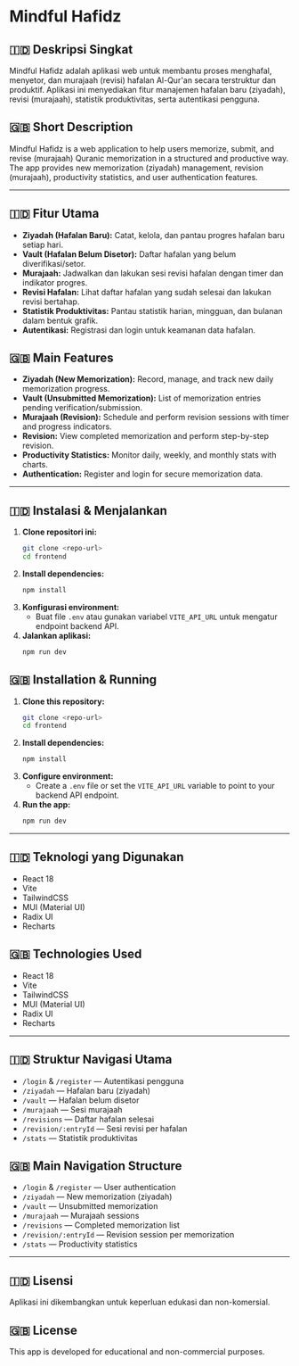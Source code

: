 # Mindful Hafidz

## 🇮🇩 Deskripsi Singkat
Mindful Hafidz adalah aplikasi web untuk membantu proses menghafal, menyetor, dan murajaah (revisi) hafalan Al-Qur'an secara terstruktur dan produktif. Aplikasi ini menyediakan fitur manajemen hafalan baru (ziyadah), revisi (murajaah), statistik produktivitas, serta autentikasi pengguna.

## 🇬🇧 Short Description
Mindful Hafidz is a web application to help users memorize, submit, and revise (murajaah) Quranic memorization in a structured and productive way. The app provides new memorization (ziyadah) management, revision (murajaah), productivity statistics, and user authentication features.

---

## 🇮🇩 Fitur Utama
- **Ziyadah (Hafalan Baru):** Catat, kelola, dan pantau progres hafalan baru setiap hari.
- **Vault (Hafalan Belum Disetor):** Daftar hafalan yang belum diverifikasi/setor.
- **Murajaah:** Jadwalkan dan lakukan sesi revisi hafalan dengan timer dan indikator progres.
- **Revisi Hafalan:** Lihat daftar hafalan yang sudah selesai dan lakukan revisi bertahap.
- **Statistik Produktivitas:** Pantau statistik harian, mingguan, dan bulanan dalam bentuk grafik.
- **Autentikasi:** Registrasi dan login untuk keamanan data hafalan.

## 🇬🇧 Main Features
- **Ziyadah (New Memorization):** Record, manage, and track new daily memorization progress.
- **Vault (Unsubmitted Memorization):** List of memorization entries pending verification/submission.
- **Murajaah (Revision):** Schedule and perform revision sessions with timer and progress indicators.
- **Revision:** View completed memorization and perform step-by-step revision.
- **Productivity Statistics:** Monitor daily, weekly, and monthly stats with charts.
- **Authentication:** Register and login for secure memorization data.

---

## 🇮🇩 Instalasi & Menjalankan
1. **Clone repositori ini:**
   ```bash
   git clone <repo-url>
   cd frontend
   ```
2. **Install dependencies:**
   ```bash
   npm install
   ```
3. **Konfigurasi environment:**
   - Buat file `.env` atau gunakan variabel `VITE_API_URL` untuk mengatur endpoint backend API.
4. **Jalankan aplikasi:**
   ```bash
   npm run dev
   ```

## 🇬🇧 Installation & Running
1. **Clone this repository:**
   ```bash
   git clone <repo-url>
   cd frontend
   ```
2. **Install dependencies:**
   ```bash
   npm install
   ```
3. **Configure environment:**
   - Create a `.env` file or set the `VITE_API_URL` variable to point to your backend API endpoint.
4. **Run the app:**
   ```bash
   npm run dev
   ```

---

## 🇮🇩 Teknologi yang Digunakan
- React 18
- Vite
- TailwindCSS
- MUI (Material UI)
- Radix UI
- Recharts

## 🇬🇧 Technologies Used
- React 18
- Vite
- TailwindCSS
- MUI (Material UI)
- Radix UI
- Recharts

---

## 🇮🇩 Struktur Navigasi Utama
- `/login` & `/register` — Autentikasi pengguna
- `/ziyadah` — Hafalan baru (ziyadah)
- `/vault` — Hafalan belum disetor
- `/murajaah` — Sesi murajaah
- `/revisions` — Daftar hafalan selesai
- `/revision/:entryId` — Sesi revisi per hafalan
- `/stats` — Statistik produktivitas

## 🇬🇧 Main Navigation Structure
- `/login` & `/register` — User authentication
- `/ziyadah` — New memorization (ziyadah)
- `/vault` — Unsubmitted memorization
- `/murajaah` — Murajaah sessions
- `/revisions` — Completed memorization list
- `/revision/:entryId` — Revision session per memorization
- `/stats` — Productivity statistics

---

## 🇮🇩 Lisensi
Aplikasi ini dikembangkan untuk keperluan edukasi dan non-komersial.

## 🇬🇧 License
This app is developed for educational and non-commercial purposes. 